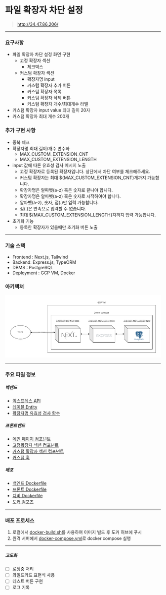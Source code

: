 # 파일 확장자 차단 설정
> http://34.47.86.206/
---
### 요구사항
- 파일 확장자 차단 설정 화면 구현
  - 고정 확장자 섹션
    - 체크박스
  - 커스텀 확장자 섹션
      - 확장자명 input
      - 커스텀 확장자 추가 버튼
      - 커스텀 확장자 목록
      - 커스텀 확장자 삭제 버튼
      - 커스텀 확장자 개수/최대개수 라벨
- 커스텀 확장자 input value 최대 길이 20자
- 커스텀 확장자 최대 개수 200개


### 추가 구현 사항
- 중복 체크
- 확장자명 최대 길이/개수 변수화
  - MAX_CUSTOM_EXTENSION_CNT
  - MAX_CUSTOM_EXTENSION_LENGTH
- input 값에 따른 유효성 검사 메시지 노출
  - 고정 확장자로 등록된 확장자입니다. 상단에서 차단 여부를 체크해주세요.
  - 커스텀 확장자는 최대 ${MAX_CUSTOM_EXTENSION_CNT}개까지 가능합니다.
  - 확장자명은 알파벳(a-z) 혹은 숫자로 끝나야 합니다.
  - 확장자명은 알파벳(a-z) 혹은 숫자로 시작하여야 합니다.
  - 알파벳(a-z), 숫자, 점(.)만 입력 가능합니다.
  - 점(.)은 연속으로 입력할 수 없습니다.
  - 최대 ${MAX_CUSTOM_EXTENSION_LENGTH}자까지 입력 가능합니다.
- 초기화 기능
  - 등록한 확장자가 있을때만 초기화 버튼 노출
---
### 기술 스택
- Frontend : Next.js, Tailwind
- Backend: Express.js, TypeORM
- DBMS : PostgreSQL
- Deployment : GCP VM, Docker
### 아키텍쳐
![아키텍쳐.png](./architecture.png)

---
### 주요 파일 정보
##### 백엔드
- [익스프레스 API](https://github.com/yooputer/extension-filter/blob/master/extension-filter-express/src/controller/extension-filter.ts)
- [테이블 Entity](https://github.com/yooputer/extension-filter/blob/master/extension-filter-express/src/entity/FilteredExtension.ts)
- [확장자명 유효성 검사 함수](https://github.com/yooputer/extension-filter/blob/master/extension-filter-express/src/lib/extension.ts)
##### 프론트엔드
- [메인 페이지 컴포넌트](https://github.com/yooputer/extension-filter/blob/master/extension-filter-nextjs/src/app/page.tsx)
- [고정확장자 섹션 컴포넌트](https://github.com/yooputer/extension-filter/blob/master/extension-filter-nextjs/src/app/components/FixedExtensionSection.tsx)
- [커스텀 확장자 섹션 컴포넌트](https://github.com/yooputer/extension-filter/blob/master/extension-filter-nextjs/src/app/components/CustomExtensionSection.tsx)
- [커스텀 훅](https://github.com/yooputer/extension-filter/blob/master/extension-filter-nextjs/src/context/FilteredExtensionContext.tsx)
##### 배포
- [백엔드 Dockerfile](https://github.com/yooputer/extension-filter/blob/master/extension-filter-express/Dockerfile)
- [프론트 Dockerfile](https://github.com/yooputer/extension-filter/blob/master/extension-filter-nextjs/Dockerfile)
- [디비 Dockerfile](https://github.com/yooputer/extension-filter/blob/master/extension-filter-postgres/Dockerfile)
- [도커 컴포즈](https://github.com/yooputer/extension-filter/blob/master/docker-compose.yml)

---
### 배포 프로세스
1. 로컬에서 [docker-build.sh](https://github.com/yooputer/extension-filter/blob/master/docker-build.sh)를 사용하여 이미지 빌드 후 도커 허브에 푸시
2. 원격 서버에서 [docker-compose.yml](https://github.com/yooputer/extension-filter/blob/master/docker-compose.yml)로 docker compose 실행 

---
##### 고도화
- [ ] 로딩중 처리
- [ ] 와일드카드 표현식 사용
- [ ] 테스트 버튼 구현
- [ ] 로그 기록